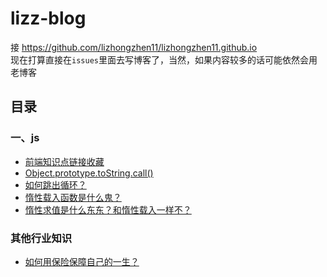 # lizz-blog
接 https://github.com/lizhongzhen11/lizhongzhen11.github.io<br>
现在打算直接在`issues`里面去写博客了，当然，如果内容较多的话可能依然会用老博客

## 目录
### 一、js
  - <a href="https://github.com/lizhongzhen11/lizz-blog/issues/2">前端知识点链接收藏</a>
  - <a href="https://github.com/lizhongzhen11/lizz-blog/issues/1">Object.prototype.toString.call()</a>
  - <a href="https://github.com/lizhongzhen11/lizz-blog/issues/3">如何跳出循环？</a>
  - <a href="https://github.com/lizhongzhen11/lizz-blog/issues/4">惰性载入函数是什么鬼？</a>
  - <a href="https://github.com/lizhongzhen11/lizz-blog/issues/5">惰性求值是什么东东？和惰性载入一样不？</a>
  
### 其他行业知识
  - <a href="https://www.zhihu.com/question/22316395/answer/100909780?utm_medium=social&utm_source=wechat_session">如何用保险保障自己的一生？</a>
